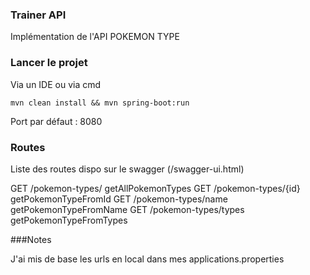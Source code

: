 ### Trainer API

Implémentation de l'API POKEMON TYPE

### Lancer le projet

Via un IDE ou via cmd 
```
mvn clean install && mvn spring-boot:run
```

Port par défaut : 8080

### Routes

Liste des routes dispo sur le swagger (/swagger-ui.html)

GET /pokemon-types/ getAllPokemonTypes
GET /pokemon-types/{id} getPokemonTypeFromId
GET /pokemon-types/name getPokemonTypeFromName
GET /pokemon-types/types getPokemonTypeFromTypes

###Notes

J'ai mis de base les urls en local dans mes applications.properties
